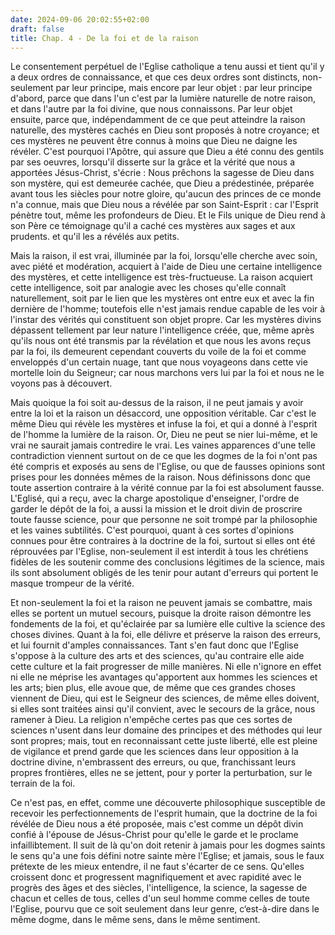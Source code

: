 ```yaml
---
date: 2024-09-06 20:02:55+02:00
draft: false
title: Chap. 4 - De la foi et de la raison
---
```





Le consentement perpétuel de l'Eglise catholique a tenu aussi et tient qu'il y a deux ordres de connaissance, et que ces deux ordres sont distincts, non-seulement par leur principe, mais encore par leur objet : par leur principe d'abord, parce que dans l'un c'est par la lumière naturelle de notre raison, et dans l'autre par la foi divine, que nous connaissons. Par leur objet ensuite, parce que, indépendamment de ce que peut atteindre la raison naturelle, des mystères cachés en Dieu sont proposés à notre croyance; et ces mystères ne peuvent être connus à moins que Dieu ne daigne les révéler. C'est pourquoi l'Apôtre, qui assure que Dieu a été connu des gentils par ses oeuvres, lorsqu'il disserte sur la grâce et la vérité que nous a apportées Jésus-Christ, s'écrie : Nous prêchons la sagesse de Dieu dans son mystère, qui est demeurée cachée, que Dieu a prédestinée, préparée avant tous les siècles pour notre gloire, qu'aucun des princes de ce monde n'a connue, mais que Dieu nous a révélée par son Saint-Esprit : car l'Esprit pénètre tout, même les profondeurs de Dieu. Et le Fils unique de Dieu rend à son Père ce témoignage qu'il a caché ces mystères aux sages et aux prudents. et qu'il les a révélés aux petits.

Mais la raison, il est vrai, illuminée par la foi, lorsqu'elle cherche avec soin, avec piété et modération, acquiert à l'aide de Dieu une certaine intelligence des mystères, et cette intelligence est très-fructueuse. La raison acquiert cette intelligence, soit par analogie avec les choses qu'elle connaît naturellement, soit par le lien que les mystères ont entre eux et avec la fin dernière de l'homme; toutefois elle n'est jamais rendue capable de les voir à l'instar des vérités qui constituent son objet propre. Car les mystères divins dépassent tellement par leur nature l'intelligence créée, que, même après qu'ils nous ont été transmis par la révélation et que nous les avons reçus par la foi, ils demeurent cependant couverts du voile de la foi et comme enveloppés d'un certain nuage, tant que nous voyageons dans cette vie mortelle loin du Seigneur; car nous marchons vers lui par la foi et nous ne le voyons pas à découvert.

Mais quoique la foi soit au-dessus de la raison, il ne peut jamais y avoir entre la loi et la raison un désaccord, une opposition véritable. Car c'est le même Dieu qui révèle les mystères et infuse la foi, et qui a donné à l'esprit de l'homme la lumière de la raison. Or, Dieu ne peut se nier lui-même, et le vrai ne saurait jamais contredire le vrai. Les vaines apparences d'une telle contradiction viennent surtout on de ce que les dogmes de la foi n'ont pas été compris et exposés au sens de l'Eglise, ou que de fausses opinions sont prises pour les données mêmes de la raison. Nous définissons donc que toute assertion contraire à la vérité connue par la foi est absolument fausse. L'Eglisé, qui a reçu, avec la charge apostolique d'enseigner, l'ordre de garder le dépôt de la foi, a aussi la mission et le droit divin de proscrire toute fausse science, pour que personne ne soit trompé par la philosophie et les vaines subtilités. C'est pourquoi, quant à ces sortes d'opinions connues pour être contraires à la doctrine de la foi, surtout si elles ont été réprouvées par l'Eglise, non-seulement il est interdit à tous les chrétiens fidèles de les soutenir comme des conclusions légitimes de la science, mais ils sont absolument obligés de les tenir pour autant d'erreurs qui portent le masque trompeur de la vérité.

Et non-seulement la foi et la raison ne peuvent jamais se combattre, mais elles se portent un mutuel secours, puisque la droite raison démontre les fondements de la foi, et qu'éclairée par sa lumière elle cultive la science des choses divines. Quant à la foi, elle délivre et préserve la raison des erreurs, et lui fournit d'amples connaissances. Tant s'en faut donc que l'Eglise s'oppose à la culture des arts et des sciences, qu'au contraire elle aide cette culture et la fait progresser de mille manières. Ni elle n'ignore en effet ni elle ne méprise les avantages qu'apportent aux hommes les sciences et les arts; bien plus, elle avoue que, de même que ces grandes choses viennent de Dieu, qui est le Seigneur des sciences, de même elles doivent, si elles sont traitées ainsi qu'il convient, avec le secours de la grâce, nous ramener à Dieu. La religion n'empêche certes pas que ces sortes de sciences n'usent dans leur domaine des principes et des méthodes qui leur sont propres; mais, tout en reconnaissant cette juste liberté, elle est pleine de vigilance et prend garde que les sciences dans leur opposition à la doctrine divine, n'embrassent des erreurs, ou que, franchissant leurs propres frontières, elles ne se jettent, pour y porter la perturbation, sur le terrain de la foi.

Ce n'est pas, en effet, comme une découverte philosophique susceptible de recevoir les perfectionnements de l'esprit humain, que la doctrine de la foi révélée de Dieu nous a été proposée, mais c'est comme un dépôt divin confié à l'épouse de Jésus-Christ pour qu'elle le garde et le proclame infaillibtement. Il suit de là qu'on doit retenir à jamais pour les dogmes saints le sens qu'a une fois défini notre sainte mère l'Eglise; et jamais, sous le faux prétexte de les mieux entendre, il ne faut s'écarter de ce sens. Qu'elles croissent donc et progressent magnifiquement et avec rapidité avec le progrès des âges et des siècles, l'intelligence, la science, la sagesse de chacun et celles de tous, celles d'un seul homme comme celles de toute l'Eglise, pourvu que ce soit seulement dans leur genre, c‘est-à-dire dans le même dogme, dans le même sens, dans le même sentiment.
